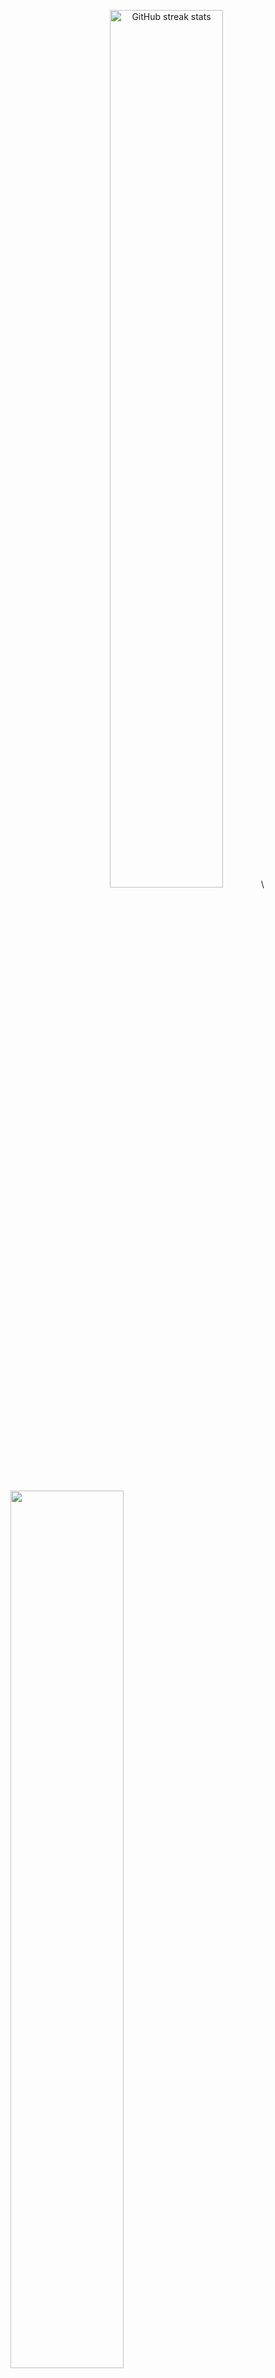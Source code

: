 <p align="center">
  <img src="https://streak-stats.demolab.com/?user=HenryCauan&theme=dracula" alt="GitHub streak stats" width="60%">\
</p>

##

 <img src="https://github-readme-stats.vercel.app/api/top-langs/?username=HenryCauan&layout=compact&langs_count=8&theme=tokyonight" width="60%"/> <img src="https://github-readme-stats.vercel.app/api?username=HenryCauan&show_icons=true&theme=tokyonight" width="60%" />
